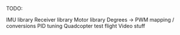 TODO:

IMU library
Receiver library
Motor library
Degrees -> PWM mapping / conversions
PID tuning
Quadcopter test flight
Video stuff